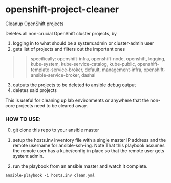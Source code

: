 # openshift-project-cleaner
Cleanup OpenShift projects

Deletes all non-crucial OpenShift cluster projects, by 
1) logging in to what should be a system:admin or cluster-admin user
2) gets list of projects and filters out the important ones
>> specifically: openshift-infra, openshift-node, openshift, logging, kube-system, kube-service-catalog, kube-public, openshift-template-service-broker, default, management-infra, openshift-ansible-service-broker, dashai
3) outputs the projects to be deleted to ansible debug output
4) deletes said projects

This is useful for cleaning up lab environments or anywhere that the non-core projects need to be cleared away.

### HOW TO USE:

0) git clone this repo to your ansible master

1) setup the hosts.inv inventory file with a single master IP address and the remote username for ansible-ssh-ing.
Note That this playbook assumes the remote user has a kube/config in place so that the remote user gets system:admin.

2) run the playbook from an ansible master and watch it complete.

`ansible-playbook -i hosts.inv clean.yml`
